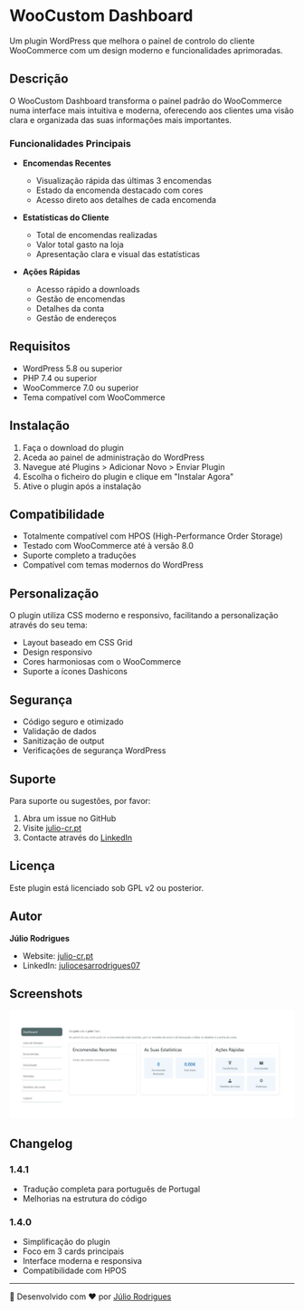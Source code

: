 # WooCustom Dashboard

Um plugin WordPress que melhora o painel de controlo do cliente WooCommerce com um design moderno e funcionalidades aprimoradas.

## Descrição

O WooCustom Dashboard transforma o painel padrão do WooCommerce numa interface mais intuitiva e moderna, oferecendo aos clientes uma visão clara e organizada das suas informações mais importantes.

### Funcionalidades Principais

- **Encomendas Recentes**
  - Visualização rápida das últimas 3 encomendas
  - Estado da encomenda destacado com cores
  - Acesso direto aos detalhes de cada encomenda

- **Estatísticas do Cliente**
  - Total de encomendas realizadas
  - Valor total gasto na loja
  - Apresentação clara e visual das estatísticas

- **Ações Rápidas**
  - Acesso rápido a downloads
  - Gestão de encomendas
  - Detalhes da conta
  - Gestão de endereços

## Requisitos

- WordPress 5.8 ou superior
- PHP 7.4 ou superior
- WooCommerce 7.0 ou superior
- Tema compatível com WooCommerce

## Instalação

1. Faça o download do plugin
2. Aceda ao painel de administração do WordPress
3. Navegue até Plugins > Adicionar Novo > Enviar Plugin
4. Escolha o ficheiro do plugin e clique em "Instalar Agora"
5. Ative o plugin após a instalação

## Compatibilidade

- Totalmente compatível com HPOS (High-Performance Order Storage)
- Testado com WooCommerce até à versão 8.0
- Suporte completo a traduções
- Compatível com temas modernos do WordPress

## Personalização

O plugin utiliza CSS moderno e responsivo, facilitando a personalização através do seu tema:

- Layout baseado em CSS Grid
- Design responsivo
- Cores harmoniosas com o WooCommerce
- Suporte a ícones Dashicons

## Segurança

- Código seguro e otimizado
- Validação de dados
- Sanitização de output
- Verificações de segurança WordPress

## Suporte

Para suporte ou sugestões, por favor:
1. Abra um issue no GitHub
2. Visite [julio-cr.pt](https://julio-cr.pt)
3. Contacte através do [LinkedIn](https://www.linkedin.com/in/juliocesarrodrigues07/)

## Licença

Este plugin está licenciado sob GPL v2 ou posterior.

## Autor

**Júlio Rodrigues**
- Website: [julio-cr.pt](https://julio-cr.pt)
- LinkedIn: [juliocesarrodrigues07](https://www.linkedin.com/in/juliocesarrodrigues07/)

## Screenshots

![Dashboard Cards](/screenshots/cards.png)

## Changelog

### 1.4.1
- Tradução completa para português de Portugal
- Melhorias na estrutura do código

### 1.4.0
- Simplificação do plugin
- Foco em 3 cards principais
- Interface moderna e responsiva
- Compatibilidade com HPOS

---

🚀 Desenvolvido com ❤️ por [Júlio Rodrigues](https://julio-cr.pt)
